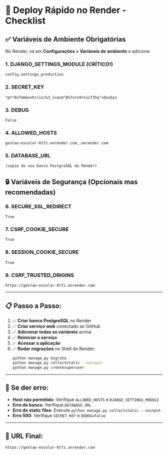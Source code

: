# 🚀 Deploy Rápido no Render - Checklist

## ✅ Variáveis de Ambiente Obrigatórias

No Render, vá em **Configurações > Variáveis de ambiente** e adicione:

### 1. **DJANGO_SETTINGS_MODULE** (CRÍTICO!)
```
config.settings_production
```

### 2. **SECRET_KEY**
```
*pt*8xfmm&nxhrcisr&3_1=acm^@%7vrx9+%isf35q^=@va5yz
```

### 3. **DEBUG**
```
False
```

### 4. **ALLOWED_HOSTS**
```
gestao-escolar-6tfz.onrender.com,.onrender.com
```

### 5. **DATABASE_URL**
```
(copie do seu banco PostgreSQL do Render)
```

## 🔒 Variáveis de Segurança (Opcionais mas recomendadas)

### 6. **SECURE_SSL_REDIRECT**
```
True
```

### 7. **CSRF_COOKIE_SECURE**
```
True
```

### 8. **SESSION_COOKIE_SECURE**
```
True
```

### 9. **CSRF_TRUSTED_ORIGINS**
```
https://gestao-escolar-6tfz.onrender.com
```

---

## 📋 Passo a Passo:

1. ✅ **Criar banco PostgreSQL** no Render
2. ✅ **Criar serviço web** conectado ao GitHub
3. ✅ **Adicionar todas as variáveis** acima
4. ✅ **Reiniciar o serviço** 
5. ✅ **Acessar a aplicação**
6. ✅ **Rodar migrações** no Shell do Render:
   ```bash
   python manage.py migrate
   python manage.py collectstatic --noinput
   python manage.py createsuperuser
   ```

---

## 🐛 Se der erro:

- **Host não permitido**: Verifique `ALLOWED_HOSTS` e `DJANGO_SETTINGS_MODULE`
- **Erro de banco**: Verifique `DATABASE_URL`
- **Erro de static files**: Execute `python manage.py collectstatic --noinput`
- **Erro 500**: Verifique `SECRET_KEY` e `DEBUG=False`

---

## 🎯 URL Final:
```
https://gestao-escolar-6tfz.onrender.com
``` 
